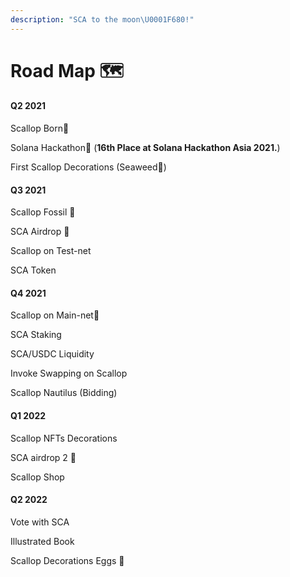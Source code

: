 ```yaml
---
description: "SCA to the moon\U0001F680!"
---
```


# Road Map 🗺

#### Q2 2021

Scallop Born🎂

Solana Hackathon🦾 \(**16th Place at Solana Hackathon Asia 2021.**\)

First Scallop Decorations \(Seaweed🌱\)



#### Q3 2021

Scallop Fossil 🗿

SCA Airdrop 💸

Scallop on Test-net

SCA Token



#### Q4 2021

Scallop on Main-net🚀

SCA Staking

SCA/USDC Liquidity 

Invoke Swapping on Scallop

Scallop Nautilus \(Bidding\)



#### Q1 2022

Scallop NFTs Decorations

SCA airdrop 2 💸

Scallop Shop



#### Q2 2022

Vote with SCA

Illustrated Book

Scallop Decorations Eggs 🥚



